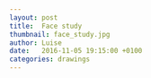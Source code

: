 ```yaml
---
layout: post
title:  Face study
thumbnail: face_study.jpg
author: Luise
date:   2016-11-05 19:15:00 +0100
categories: drawings
---
```

